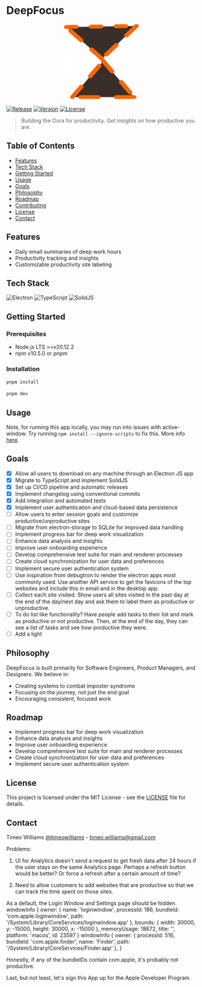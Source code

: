 # DeepFocus

<p align="center">
  <img src="resources/icon.png" alt="DeepFocus Logo" width="200" height="200">
</p>

[![Release](https://github.com/Tech-Nest-Ventures/deepFocus/actions/workflows/release.yml/badge.svg)](https://github.com/Tech-Nest-Ventures/deepFocus/actions/workflows/release.yml)
[![Version](https://img.shields.io/npm/v/project.svg)](https://www.npmjs.com/package/project)
[![License](https://img.shields.io/badge/license-MIT-blue.svg)](LICENSE)

> Building the Oura for productivity. Get insights on how productive you are.

## Table of Contents

- [Features](#features)
- [Tech Stack](#tech-stack)
- [Getting Started](#getting-started)
- [Usage](#usage)
- [Goals](#goals)
- [Philosophy](#philosophy)
- [Roadmap](#roadmap)
- [Contributing](#contributing)
- [License](#license)
- [Contact](#contact)

## Features

- Daily email summaries of deep work hours
- Productivity tracking and insights
- Customizable productivity site labeling

## Tech Stack

![Electron](https://img.shields.io/badge/-Electron-47848F?style=flat-square&logo=electron&logoColor=white)
![TypeScript](https://img.shields.io/badge/-TypeScript-3178C6?style=flat-square&logo=typescript&logoColor=white)
![SolidJS](https://img.shields.io/badge/-SolidJS-2C4F7C?style=flat-square&logo=solid&logoColor=white)

## Getting Started

### Prerequisites

- Node.js LTS >=v20.12.2
- npm v10.5.0 or pnpm

### Installation

```bash
pnpm install
```

```bash
pnpm dev
```

## Usage

Note, for running this app locally, you may run into issues with active-window. Try running `npm install --ignore-scripts` to fix this. More info [here](https://github.com/sindresorhus/active-window/issues/10).

## Goals

- [x] Allow all users to download on any machine through an Electron JS app
- [x] Migrate to TypeScript and implement SolidJS
- [x] Set up CI/CD pipeline and automatic releases
- [x] Implement changelog using conventional commits
- [x] Add integration and automated tests
- [x] Implement user authentication and cloud-based data persistence
- [ ] Allow users to enter session goals and customize productive/unproductive sites
- [ ] Migrate from electron-storage to SQLite for improved data handling
- [ ] Implement progress bar for deep work visualization
- [ ] Enhance data analysis and insights
- [ ] Improve user onboarding experience
- [ ] Develop comprehensive test suite for main and renderer processes
- [ ] Create cloud synchronization for user data and preferences
- [ ] Implement secure user authentication system
- [ ] Use inspiration from debugtron to render the electron apps most commonly used. Use another API service to get the favicons of the top websites and include this in email and in the desktop app.
- [ ] Collect each site visited. Show users all sites visited in the past day at the end of the day/next day and ask them to label them as productive or unproductive.
- [ ] To do list like functionality? Have people add tasks to their list and mark as productive or not productive. Then, at the end of the day, they can see a list of tasks and see how productive they were.
- [ ] Add a light

## Philosophy

DeepFocus is built primarily for Software Engineers, Product Managers, and Designers. We believe in:

- Creating systems to combat imposter syndrome
- Focusing on the journey, not just the end goal
- Encouraging consistent, focused work

## Roadmap

- Implement progress bar for deep work visualization
- Enhance data analysis and insights
- Improve user onboarding experience
- Develop comprehensive test suite for main and renderer processes
- Create cloud synchronization for user data and preferences
- Implement secure user authentication system

## License

This project is licensed under the MIT License - see the [LICENSE](LICENSE) file for details.

## Contact

Timeo Williams [@timeowilliams](https://twitter.com/timeowilliams) - timeo.williams@gmail.com

Problems:

1. UI for Analytics doesn't send a request to get fresh data after 24 hours if
   the user stays on the same Analytics page. Perhaps a refresh button would be
   better? Or force a refresh after a certain amount of time?

2. Need to allow customers to add websites that are productive
   so that we can track the time spent on those sites.

As a default, the Login Window and Settings page should be hidden.
windowInfo {
owner: {
name: 'loginwindow',
processId: 186,
bundleId: 'com.apple.loginwindow',
path: '/System/Library/CoreServices/loginwindow.app'
},
bounds: { width: 30000, y: -15000, height: 30000, x: -15000 },
memoryUsage: 18672,
title: '',
platform: 'macos',
id: 23597
}
windowInfo {
owner: {
processId: 516,
bundleId: 'com.apple.finder',
name: 'Finder',
path: '/System/Library/CoreServices/Finder.app'
},
}

Honestly, if any of the bundleIDs contain com.apple, it's probably not productive.

Last, but not least, let's sign this App up for the Apple Developer Program.
